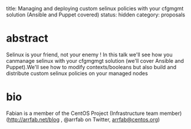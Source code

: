 title: Managing and deploying custom selinux policies with your cfgmgmt solution (Ansible and Puppet covered)
status: hidden
category: proposals

# abstract
Selinux is your friend, not your enemy ! In this talk we'll see how you canmanage selinux with your cfgmgmgt solution (we'll cover Ansible and Puppet).We'll see how to modify contexts/booleans but also build and distribute custom selinux policies on your managed nodes

# bio
Fabian is a member of the CentOS Project (Infrastructure team member)
(http://arrfab.net/blog , @arrfab on Twitter, arrfab@centos.org)

